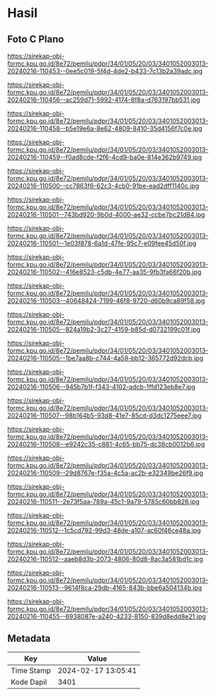 # Hasil

## Foto C Plano

https://sirekap-obj-formc.kpu.go.id/8e72/pemilu/pdpr/34/01/05/20/03/3401052003013-20240216-110453--0ee5c019-5f4d-4de2-b433-7c13b2a39adc.jpg

https://sirekap-obj-formc.kpu.go.id/8e72/pemilu/pdpr/34/01/05/20/03/3401052003013-20240216-110456--ac259d71-5992-4174-8f8a-d763197bb531.jpg

https://sirekap-obj-formc.kpu.go.id/8e72/pemilu/pdpr/34/01/05/20/03/3401052003013-20240216-110458--b5e19e6a-8e62-4809-8410-35d4156f7c0e.jpg

https://sirekap-obj-formc.kpu.go.id/8e72/pemilu/pdpr/34/01/05/20/03/3401052003013-20240216-110459--f0ad8cde-f2f6-4cd9-ba0e-814e362b9749.jpg

https://sirekap-obj-formc.kpu.go.id/8e72/pemilu/pdpr/34/01/05/20/03/3401052003013-20240216-110500--cc7863f6-62c3-4cb0-91be-ead2dff1140c.jpg

https://sirekap-obj-formc.kpu.go.id/8e72/pemilu/pdpr/34/01/05/20/03/3401052003013-20240216-110501--743bd920-9b0d-4000-ae32-ccbe7bc21d84.jpg

https://sirekap-obj-formc.kpu.go.id/8e72/pemilu/pdpr/34/01/05/20/03/3401052003013-20240216-110501--1e03f878-6a1d-47fe-95c7-e09fee45d50f.jpg

https://sirekap-obj-formc.kpu.go.id/8e72/pemilu/pdpr/34/01/05/20/03/3401052003013-20240216-110502--416e8523-c5db-4e77-aa35-9fb3fa66f20b.jpg

https://sirekap-obj-formc.kpu.go.id/8e72/pemilu/pdpr/34/01/05/20/03/3401052003013-20240216-110503--40648424-7199-46f8-9720-d60b9ca89f58.jpg

https://sirekap-obj-formc.kpu.go.id/8e72/pemilu/pdpr/34/01/05/20/03/3401052003013-20240216-110505--824a19b2-3c27-4159-b85d-d0732199c01f.jpg

https://sirekap-obj-formc.kpu.go.id/8e72/pemilu/pdpr/34/01/05/20/03/3401052003013-20240216-110505--1be7aa8b-c744-4a58-bb12-365772d92dcb.jpg

https://sirekap-obj-formc.kpu.go.id/8e72/pemilu/pdpr/34/01/05/20/03/3401052003013-20240216-110506--945b7b1f-f343-4102-adcb-1ffd123eb8e7.jpg

https://sirekap-obj-formc.kpu.go.id/8e72/pemilu/pdpr/34/01/05/20/03/3401052003013-20240216-110507--98b164b5-93d8-41e7-85cd-d3dc1275eee7.jpg

https://sirekap-obj-formc.kpu.go.id/8e72/pemilu/pdpr/34/01/05/20/03/3401052003013-20240216-110508--e9242c35-c881-4c65-bb75-dc38cb0012b6.jpg

https://sirekap-obj-formc.kpu.go.id/8e72/pemilu/pdpr/34/01/05/20/03/3401052003013-20240216-110509--29d8767e-f35a-4c5a-ac2b-e32349be26f9.jpg

https://sirekap-obj-formc.kpu.go.id/8e72/pemilu/pdpr/34/01/05/20/03/3401052003013-20240216-110511--2e73f5aa-789a-45c1-9a79-5785c60bb826.jpg

https://sirekap-obj-formc.kpu.go.id/8e72/pemilu/pdpr/34/01/05/20/03/3401052003013-20240216-110512--1c5cd792-99d3-48de-a107-ac60f46ce48a.jpg

https://sirekap-obj-formc.kpu.go.id/8e72/pemilu/pdpr/34/01/05/20/03/3401052003013-20240216-110512--aaeb8d3b-2073-4806-80d8-8ac3a581bd1c.jpg

https://sirekap-obj-formc.kpu.go.id/8e72/pemilu/pdpr/34/01/05/20/03/3401052003013-20240216-110513--9614f8ca-29db-4165-843b-bbe6a504134b.jpg

https://sirekap-obj-formc.kpu.go.id/8e72/pemilu/pdpr/34/01/05/20/03/3401052003013-20240216-110455--6938087e-a240-4233-8150-839d8edd8e21.jpg


## Metadata

| Key        | Value               |
| ---------- | ------------------- |
| Time Stamp | 2024-02-17 13:05:41 |
| Kode Dapil | 3401                |



